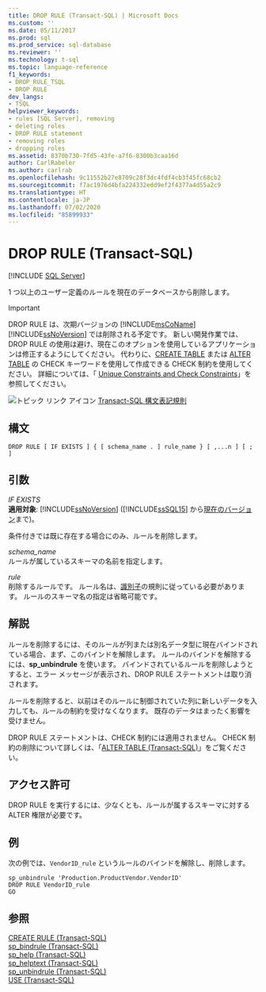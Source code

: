 ```yaml
---
title: DROP RULE (Transact-SQL) | Microsoft Docs
ms.custom: ''
ms.date: 05/11/2017
ms.prod: sql
ms.prod_service: sql-database
ms.reviewer: ''
ms.technology: t-sql
ms.topic: language-reference
f1_keywords:
- DROP_RULE_TSQL
- DROP RULE
dev_langs:
- TSQL
helpviewer_keywords:
- rules [SQL Server], removing
- deleting roles
- DROP RULE statement
- removing roles
- dropping roles
ms.assetid: 8370b730-7fd5-43fe-a7f6-8300b3caa16d
author: CarlRabeler
ms.author: carlrab
ms.openlocfilehash: 9c11552b27e8709c28f3dc4fdf4cb3f45fc68cb2
ms.sourcegitcommit: f7ac1976d4bfa224332edd9ef2f4377a4d55a2c9
ms.translationtype: HT
ms.contentlocale: ja-JP
ms.lasthandoff: 07/02/2020
ms.locfileid: "85899933"
---
```

# <a name="drop-rule-transact-sql"></a>DROP RULE (Transact-SQL)
[!INCLUDE [SQL Server](../../includes/applies-to-version/sqlserver.md)]

  1 つ以上のユーザー定義のルールを現在のデータベースから削除します。  
  
> [!IMPORTANT]
>  DROP RULE は、次期バージョンの [!INCLUDE[msCoName](../../includes/msconame-md.md)][!INCLUDE[ssNoVersion](../../includes/ssnoversion-md.md)] では削除される予定です。 新しい開発作業では、DROP RULE の使用は避け、現在このオプションを使用しているアプリケーションは修正するようにしてください。 代わりに、[CREATE TABLE](../../t-sql/statements/create-table-transact-sql.md) または [ALTER TABLE](../../t-sql/statements/alter-table-transact-sql.md) の CHECK キーワードを使用して作成できる CHECK 制約を使用してください。 詳細については、「 [Unique Constraints and Check Constraints](../../relational-databases/tables/unique-constraints-and-check-constraints.md)」を参照してください。  
  
 ![トピック リンク アイコン](../../database-engine/configure-windows/media/topic-link.gif "トピック リンク アイコン") [Transact-SQL 構文表記規則](../../t-sql/language-elements/transact-sql-syntax-conventions-transact-sql.md)  
  
## <a name="syntax"></a>構文  
  
```syntaxsql
DROP RULE [ IF EXISTS ] { [ schema_name . ] rule_name } [ ,...n ] [ ; ]  
```  
  
## <a name="arguments"></a>引数  
 *IF EXISTS*  
 **適用対象**: [!INCLUDE[ssNoVersion](../../includes/ssnoversion-md.md)] ([!INCLUDE[ssSQL15](../../includes/sssql15-md.md)] から[現在のバージョン](https://go.microsoft.com/fwlink/p/?LinkId=299658)まで)。  
  
 条件付きでは既に存在する場合にのみ、ルールを削除します。  
  
 *schema_name*  
 ルールが属しているスキーマの名前を指定します。  
  
 *rule*  
 削除するルールです。 ルール名は、[識別子](../../relational-databases/databases/database-identifiers.md)の規則に従っている必要があります。 ルールのスキーマ名の指定は省略可能です。  
  
## <a name="remarks"></a>解説  
 ルールを削除するには、そのルールが列または別名データ型に現在バインドされている場合、まず、このバインドを解除します。 ルールのバインドを解除するには、**sp_unbindrule** を使います。 バインドされているルールを削除しようとすると、エラー メッセージが表示され、DROP RULE ステートメントは取り消されます。  
  
 ルールを削除すると、以前はそのルールに制御されていた列に新しいデータを入力しても、ルールの制約を受けなくなります。 既存のデータはまったく影響を受けません。  
  
 DROP RULE ステートメントは、CHECK 制約には適用されません。 CHECK 制約の削除について詳しくは、「[ALTER TABLE &#40;Transact-SQL&#41;](../../t-sql/statements/alter-table-transact-sql.md)」をご覧ください。  
  
## <a name="permissions"></a>アクセス許可  
 DROP RULE を実行するには、少なくとも、ルールが属するスキーマに対する ALTER 権限が必要です。  
  
## <a name="examples"></a>例  
 次の例では、`VendorID_rule` というルールのバインドを解除し、削除します。 
  
```  
sp_unbindrule 'Production.ProductVendor.VendorID'  
DROP RULE VendorID_rule  
GO  
```  
  
## <a name="see-also"></a>参照  
 [CREATE RULE &#40;Transact-SQL&#41;](../../t-sql/statements/create-rule-transact-sql.md)   
 [sp_bindrule &#40;Transact-SQL&#41;](../../relational-databases/system-stored-procedures/sp-bindrule-transact-sql.md)   
 [sp_help &#40;Transact-SQL&#41;](../../relational-databases/system-stored-procedures/sp-help-transact-sql.md)   
 [sp_helptext &#40;Transact-SQL&#41;](../../relational-databases/system-stored-procedures/sp-helptext-transact-sql.md)   
 [sp_unbindrule &#40;Transact-SQL&#41;](../../relational-databases/system-stored-procedures/sp-unbindrule-transact-sql.md)   
 [USE &#40;Transact-SQL&#41;](../../t-sql/language-elements/use-transact-sql.md)  

